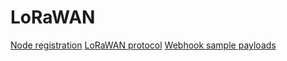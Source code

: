 # LoRaWAN

[Node registration](registration.md)
[LoRaWAN protocol](protocol.md)
[Webhook sample payloads](webhooks.md)
